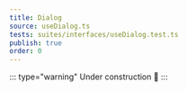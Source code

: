 ```yaml
---
title: Dialog
source: useDialog.ts
tests: suites/interfaces/useDialog.test.ts
publish: true
order: 0
---
```


::: type="warning"
Under construction 🚧
:::
